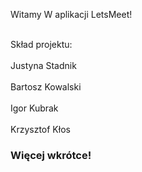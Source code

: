 
Witamy W aplikacji LetsMeet!

<br>Skład projektu: </br>
<br>Justyna Stadnik </br>
<br>Bartosz Kowalski </br>
<br>Igor Kubrak </br>
<br>Krzysztof Kłos</br>


### Więcej wkrótce!
